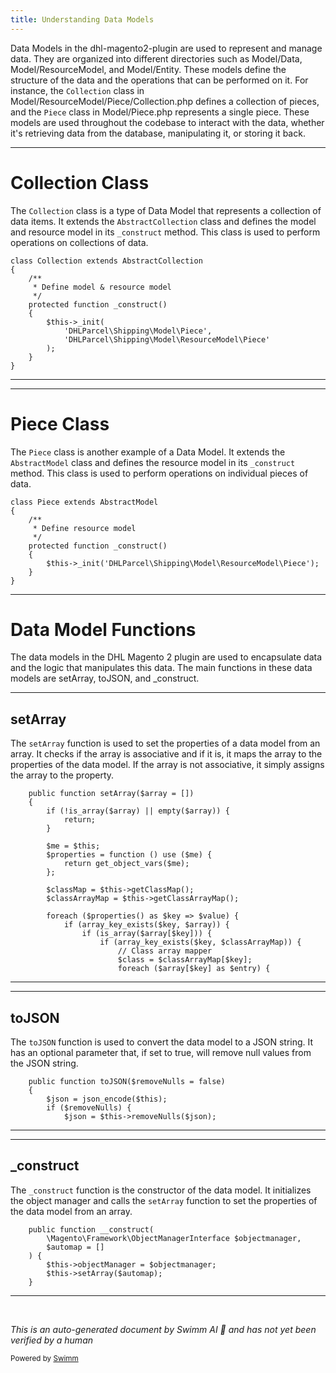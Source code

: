 ```yaml
---
title: Understanding Data Models
---
```

Data Models in the dhl-magento2-plugin are used to represent and manage data. They are organized into different directories such as Model/Data, Model/ResourceModel, and Model/Entity. These models define the structure of the data and the operations that can be performed on it. For instance, the `Collection` class in Model/ResourceModel/Piece/Collection.php defines a collection of pieces, and the `Piece` class in Model/Piece.php represents a single piece. These models are used throughout the codebase to interact with the data, whether it's retrieving data from the database, manipulating it, or storing it back.

<SwmSnippet path="/Model/ResourceModel/Piece/Collection.php" line="7">

---

# Collection Class

The `Collection` class is a type of Data Model that represents a collection of data items. It extends the `AbstractCollection` class and defines the model and resource model in its `_construct` method. This class is used to perform operations on collections of data.

```hack
class Collection extends AbstractCollection
{
    /**
     * Define model & resource model
     */
    protected function _construct()
    {
        $this->_init(
            'DHLParcel\Shipping\Model\Piece',
            'DHLParcel\Shipping\Model\ResourceModel\Piece'
        );
    }
}
```

---

</SwmSnippet>

<SwmSnippet path="/Model/Piece.php" line="7">

---

# Piece Class

The `Piece` class is another example of a Data Model. It extends the `AbstractModel` class and defines the resource model in its `_construct` method. This class is used to perform operations on individual pieces of data.

```hack
class Piece extends AbstractModel
{
    /**
     * Define resource model
     */
    protected function _construct()
    {
        $this->_init('DHLParcel\Shipping\Model\ResourceModel\Piece');
    }
}
```

---

</SwmSnippet>

# Data Model Functions

The data models in the DHL Magento 2 plugin are used to encapsulate data and the logic that manipulates this data. The main functions in these data models are setArray, toJSON, and \_construct.

<SwmSnippet path="/Model/Data/AbstractData.php" line="17">

---

## setArray

The `setArray` function is used to set the properties of a data model from an array. It checks if the array is associative and if it is, it maps the array to the properties of the data model. If the array is not associative, it simply assigns the array to the property.

```hack
    public function setArray($array = [])
    {
        if (!is_array($array) || empty($array)) {
            return;
        }

        $me = $this;
        $properties = function () use ($me) {
            return get_object_vars($me);
        };

        $classMap = $this->getClassMap();
        $classArrayMap = $this->getClassArrayMap();

        foreach ($properties() as $key => $value) {
            if (array_key_exists($key, $array)) {
                if (is_array($array[$key])) {
                    if (array_key_exists($key, $classArrayMap)) {
                        // Class array mapper
                        $class = $classArrayMap[$key];
                        foreach ($array[$key] as $entry) {
```

---

</SwmSnippet>

<SwmSnippet path="/Model/Data/AbstractData.php" line="59">

---

## toJSON

The `toJSON` function is used to convert the data model to a JSON string. It has an optional parameter that, if set to true, will remove null values from the JSON string.

```hack
    public function toJSON($removeNulls = false)
    {
        $json = json_encode($this);
        if ($removeNulls) {
            $json = $this->removeNulls($json);
```

---

</SwmSnippet>

<SwmSnippet path="/Model/Data/AbstractData.php" line="9">

---

## \_construct

The `_construct` function is the constructor of the data model. It initializes the object manager and calls the `setArray` function to set the properties of the data model from an array.

```hack
    public function __construct(
        \Magento\Framework\ObjectManagerInterface $objectmanager,
        $automap = []
    ) {
        $this->objectManager = $objectmanager;
        $this->setArray($automap);
    }
```

---

</SwmSnippet>

&nbsp;

*This is an auto-generated document by Swimm AI 🌊 and has not yet been verified by a human*

<SwmMeta version="3.0.0" repo-id="Z2l0aHViJTNBJTNBZGhsLW1hZ2VudG8yLXBsdWdpbiUzQSUzQWdpbGFkbmF2b3Q=" repo-name="dhl-magento2-plugin"><sup>Powered by [Swimm](/)</sup></SwmMeta>
